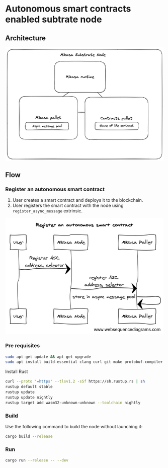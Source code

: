 # Autonomous smart contracts enabled subtrate node

## Architecture

![Architecture](docs/img/mikasa-node-architecture.png)

## Flow

### Register an autonomous smart contract

1. User creates a smart contract and deploys it to the blockchain.
2. User registers the smart contract with the node using `register_async_message` extrinsic.

![Architecture](docs/img/register-asc.png)

### Pre requisites

```sh
sudo apt-get update && apt-get upgrade
sudo apt install build-essential clang curl git make protobuf-compiler libprotobuf-dev
```
Install Rust

```sh
curl --proto '=https' --tlsv1.2 -sSf https://sh.rustup.rs | sh
rustup default stable
rustup update
rustup update nightly
rustup target add wasm32-unknown-unknown --toolchain nightly
```


### Build

Use the following command to build the node without launching it:

```sh
cargo build --release
```

### Run

```sh
cargo run --release -- --dev
```
